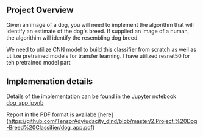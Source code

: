 ## Project Overview
Given an image of a dog, you will need to implement the algorithm that will identify an estimate of the dog's breed. If supplied an image of a human, the algorithim will identify the resembling dog breed.

We need to utilize CNN model to build this classifier from scratch as well as utilize pretrained models for transfer learning. I have utilized resnet50 for teh pretrained model part

## Implemenation details 

Details of the implementation can be found in the Jupyter notebook [dog_app.ipynb](https://github.com/TensorAdy/udacity_dlnd/blob/master/2.Project:%20Dog-Breed%20Classifier/dog_app.ipynb)

Report in the PDF format is availabe [here] (https://github.com/TensorAdy/udacity_dlnd/blob/master/2.Project:%20Dog-Breed%20Classifier/dog_app.pdf)
